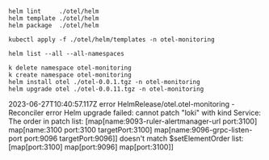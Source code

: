 #

##

```
helm lint     ./otel/helm
helm template ./otel/helm
helm package  ./otel/helm
```

```
kubectl apply -f ./otel/helm/templates -n otel-monitoring

helm list --all --all-namespaces

k delete namespace otel-monitoring
k create namespace otel-monitoring
helm install otel ./otel-0.0.1.tgz -n otel-monitoring
helm upgrade otel ./otel-0.0.11.tgz -n otel-monitoring
```

2023-06-27T10:40:57.117Z error HelmRelease/otel.otel-monitoring - Reconciler error Helm upgrade failed: cannot patch "loki" with kind Service: The order in patch list:
[map[name:9093-ruler-alertmanager-url port:3100] map[name:3100 port:3100 targetPort:3100] map[name:9096-grpc-listen-port port:9096 targetPort:9096]]
 doesn't match $setElementOrder list:
[map[port:3100] map[port:9096] map[port:3100]]